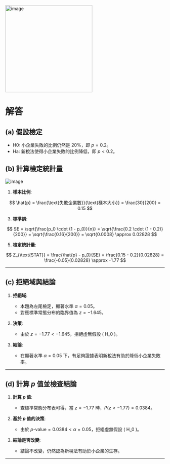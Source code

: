 <img width="275" alt="image" src="https://github.com/user-attachments/assets/438811d6-1af5-48f9-a480-53d28a275ef4">

# 解答

## (a) 假設檢定
- H0: 小企業失敗的比例仍然是 20%，即 $p = 0.2$。
- Ha: 新稅法使得小企業失敗的比例降低，即 $p < 0.2$。

## (b) 計算檢定統計量

![image](https://github.com/user-attachments/assets/fc9f19ef-4cac-493c-80b9-a66aca4cce19)


1. **樣本比例**:
   
$$
\hat{p} = \frac{\text{失敗企業數}}{\text{樣本大小}} = \frac{30}{200} = 0.15
$$

3. **標準誤**:
   
$$
SE = \sqrt{\frac{p_0 \cdot (1 - p_0)}{n}} = \sqrt{\frac{0.2 \cdot (1 - 0.2)}{200}} = \sqrt{\frac{0.16}{200}} = \sqrt{0.0008} \approx 0.02828
$$

5. **檢定統計量**:
 
$$
Z_{\text{STAT}} = \frac{\hat{p} - p_0}{SE} = \frac{0.15 - 0.2}{0.02828} = \frac{-0.05}{0.02828} \approx -1.77
$$




---

## (c) 拒絕域與結論

1. **拒絕域**:
   - 本題為左尾檢定，顯著水準 $\alpha = 0.05$。
   - 對應標準常態分布的臨界值為 $z = -1.645$。

2. **決策**:
   - 由於 $z = -1.77 < -1.645$，拒絕虛無假設 \( H_0 \)。

3. **結論**:
   - 在顯著水準 $\alpha = 0.05$ 下，有足夠證據表明新稅法有助於降低小企業失敗率。

---

## (d) 計算 $p$ 值並檢查結論

1. **計算 $p$ 值**:
   - 查標準常態分布表可得，當 $z = -1.77$ 時，$P(z < -1.77) = 0.0384$。

2. **基於 $p$ 值的決策**:
   - 由於 $p \text{-value} = 0.0384 < \alpha = 0.05$，拒絕虛無假設 \( H_0 \)。

3. **結論是否改變**:
   - 結論不改變，仍然認為新稅法有助於小企業的生存。

---

